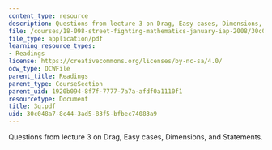 ```yaml
---
content_type: resource
description: Questions from lecture 3 on Drag, Easy cases, Dimensions, and Statements.
file: /courses/18-098-street-fighting-mathematics-january-iap-2008/30c048a78c443ad583f5bfbec74083a9_3q.pdf
file_type: application/pdf
learning_resource_types:
- Readings
license: https://creativecommons.org/licenses/by-nc-sa/4.0/
ocw_type: OCWFile
parent_title: Readings
parent_type: CourseSection
parent_uid: 1920b094-8f7f-7777-7a7a-afdf0a1110f1
resourcetype: Document
title: 3q.pdf
uid: 30c048a7-8c44-3ad5-83f5-bfbec74083a9
---
```

Questions from lecture 3 on Drag, Easy cases, Dimensions, and Statements.